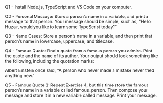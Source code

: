 Q1 - Install Node.js, TypeScript and VS Code on your computer.

Q2 - Personal Message: Store a person’s name in a variable, and print a message to that person. Your message should be simple, such as, “Hello Huzair, would you like to learn some TypeScript today?”

Q3 - Name Cases: Store a person’s name in a variable, and then print that person’s name in lowercase, uppercase, and titlecase.

Q4 - Famous Quote: Find a quote from a famous person you admire. Print the quote and the name of its author. Your output should look something like the following, including the quotation marks:

Albert Einstein once said, “A person who never made a mistake never tried anything new.”


Q5 - Famous Quote 2: Repeat Exercise 4, but this time store the famous person’s name in a variable called famous_person. Then compose your message and store it in a new variable called message. Print your message.